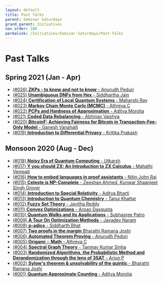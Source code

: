 ```yaml
---
layout: default
title: Past Talks
parent: Seminar Saturdays
grand_parent: Initiatives
nav_order: 100
permalink: /Initiatives/Seminar-Saturdays/Past-Talks
---
```


Past Talks
==========

Spring 2021 (Jan - Apr)
-----------

- [(#026)  **ZKPs - to know and not to know** - Anurudh Peduri](Past-Talks/026)
- [(#025)  **Unambiguous DNFs from Hex** - Siddhartha Jain](Past-Talks/025)
- [(#024)  **Certification of Local Quantum Systems** - Maharshi Ray](Past-Talks/024)
- [(#023) **Markov Chain Monte Carlo (MCMC)** - Athreya C](Past-Talks/023)
- [(#022) **PCPs and Hardness of Approximation** - Aditya Morolia](Past-Talks/022)
- [(#021) **Coded Data Rebalancing** - Abhinav Vaishya](Past-Talks/021)
- [(#020) **BitcoinF: Achieving Fairness for Bitcoin in Transaction-Fee-Only Model** - Ganesh Vanahalli](Past-Talks/020)
- [(#019) **Introduction to Differential Privacy** - Kritika Prakash](Past-Talks/019)

Monsoon 2020 (Aug - Dec)
------------

- [(#018) **Noisy Era of Quantum Computing** - Utkarsh](Past-Talks/018)
- [(#017) **Y you should ZX: An Introduction to ZX Calculus** - Mahathi Vempati](Past-Talks/017)
- [(#016) **How to embed languages in proof assistants** - Nitin John Raj](Past-Talks/016)
- [(#015) **Celeste is NP-Complete** - Zeeshan Ahmed, Kunwar Shaanjeet Singh Grover](Past-Talks/015)
- [(#014) **Introduction to Special Relativity** - Aditya Bharti](Past-Talks/014)
- [(#013) **Introduction to Quantum Chemistry** - Tanuj Khattar](Past-Talks/013)
- [(#012) **Fuzzy Set Theory** - Jayitha Reddy](Past-Talks/012)
- [(#011) **Convex Optimizations** - Arpan Dasgupta](Past-Talks/011)
- [(#010) **Quantum Walks and its Applications** - Subhasree Patro](Past-Talks/010)
- [(#009) **A Tour On Optimization Methods** - Jayadev Naram](Past-Talks/009)
- [(#008) **p-adics** - Siddharth Bhat](Past-Talks/008)
- [(#007) **Two proofs in the margin** Bharathi Ramana Joshi](Past-Talks/007)
- [(#006) **Automated Theorem Proving** - Anurudh Peduri](Past-Talks/006)
- [(#005) **Origami ∩ Math** - Athreya C](Past-Talks/005)
- [(#004) **Spectral Graph Theory** - Tanmay Kumar Sinha](Past-Talks/004)
- [(#003) **Randomized Algorithms, the Probabilistic Method and Derandomization through the lens of 3SAT** - Arjun P](Past-Talks/003)
- [(#002) **Sylow's theorem & unsolvability of the quintic** - Bharathi Ramana Joshi](Past-Talks/002)
- [(#001) **Quantum Approximate Counting** - Aditya Morolia](Past-Talks/001)

